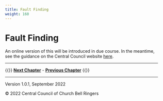 ```yaml
---
title: Fault Finding
weight: 160
---
```


# Fault Finding

An online version of this will be introduced in due course. In the meantime, see the guidance on the Central Council website [here](https://cccbr.org.uk/wp-content/uploads/2021/06/SM_CommonProblems_2021_v3_1.pdf).

----

{{<hint info>}}
**[Next Chapter](../170-glossary/)** - **[Previous Chapter](../150-maintenance-schedule/)**
{{</hint>}}

----

Version 1.0.1, September 2022

© 2022 Central Council of Church Bell Ringers
